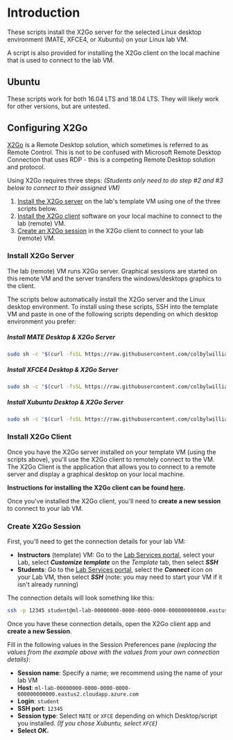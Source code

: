 # Introduction
These scripts install the X2Go server for the selected Linux desktop environment (MATE, XFCE4, or Xubuntu) on your Linux lab VM.  

A script is also provided for installing the X2Go client on the local machine that is used to connect to the lab VM.

## Ubuntu

These scripts work for both 16.04 LTS and 18.04 LTS.  They will likely work for other versions, but are untested.

## Configuring X2Go

[X2Go](https://wiki.x2go.org/doku.php/doc:newtox2go) is a Remote Desktop solution, which sometimes is referred to as Remote Control. This is not to be confused with Microsoft Remote Desktop Connection that uses RDP - this is a competing Remote Desktop solution and protocol.

Using X2Go requires three steps: _(Students only need to do step #2 and #3 below to connect to their assigned VM)_

1. [Install the X2Go server](#install-x2go-server) on the lab's template VM using one of the three scripts below.
2. [Install the X2Go client](#install-x2go-client) software on your local machine to connect to the lab (remote) VM.
3. [Create an X2Go session](#create-x2go-session) in the X2Go client to connect to your lab (remote) VM.

### Install X2Go Server

The lab (remote) VM runs X2Go server. Graphical sessions are started on this remote VM and the server transfers the windows/desktops graphics to the client.

The scripts below automatically install the X2Go server and the Linux desktop environment.  To install using these scripts, SSH into the template VM and paste in one of the following scripts depending on which desktop environment you prefer:

##### Install MATE Desktop & X2Go Server

```bash
sudo sh -c "$(curl -fsSL https://raw.githubusercontent.com/colbylwilliams/lab-scripts/master/ubuntu/x2go-mate.sh)"
```

##### Install XFCE4 Desktop & X2Go Server

```bash
sudo sh -c "$(curl -fsSL https://raw.githubusercontent.com/colbylwilliams/lab-scripts/master/ubuntu/x2go-xfce4.sh)"
```

##### Install Xubuntu Desktop & X2Go Server

```bash
sudo sh -c "$(curl -fsSL https://raw.githubusercontent.com/colbylwilliams/lab-scripts/master/ubuntu/x2go-xubuntu.sh)"
```

### Install X2Go Client

Once you have the X2Go server installed on your template VM (using the scripts above), you'll use the X2Go client to remotely connect to the VM. The X2Go Client is the application that allows you to connect to a remote server and display a graphical desktop on your local machine.

**Instructions for installing the X2Go client can be found [here](https://wiki.x2go.org/doku.php/doc:installation:x2goclient).**

Once you've installed the X2Go client, you'll need to **create a new session** to connect to your lab VM.

### Create X2Go Session

First, you'll need to get the connection details for your lab VM:

- **Instructors** (template) VM: Go to the [Lab Services portal](https://labs.azure.com/), select your Lab, select **_Customize template_** on the _Template_ tab, then select **_SSH_**
- **Students**: Go to the [Lab Services portal](https://labs.azure.com/virtualmachines), select the **_Connect_** icon on your Lab VM, then select **_SSH_** (note: you may need to start your VM if it isn't already running)

The connection details will look something like this:

```bash
ssh -p 12345 student@ml-lab-00000000-0000-0000-0000-000000000000.eastus2.cloudapp.azure.com
```

Once you have these connection details, open the X2Go client app and **create a new Session**.

Fill in the following values in the Session Preferences pane _(replacing the values from the example above with the values from your own connection details)_:

- **Session name**: Specify a name; we recommend using the name of your lab VM
- **Host**: `ml-lab-00000000-0000-0000-0000-000000000000.eastus2.cloudapp.azure.com`
- **Login**: `student`
- **SSH port**: `12345`
- **Session type**: Select `MATE` or `XFCE` depending on which Desktop/script you installed. _(If you chose Xubuntu, select `XFCE`)_
- **Select _OK_.**

